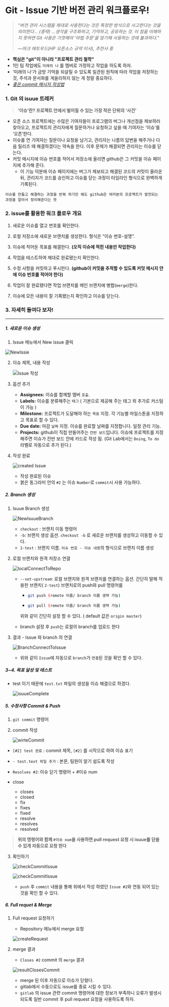 # Git - Issue 기반 버전 관리 워크플로우!

> *“버전 관리 시스템을 제대로 사용한다는 것은 특정한 방식으로 사고한다는 것을 의미한다… (중략) …생각을 구조화하고, 기억하고, 공유하는 것. 이 점을 이해하지 못하면 Git 사용은 기껏해야 ‘마법 주문’을 암기해 사용하는 것에 불과하다.”*
>
> *—마크 애트우드(HP 오픈소스 규약 이사), 추천사 중*



* **핵심은 "git"이 아니라 "프로젝트 관리 철학"**
* 1인 팀 작업에도 `미래의 나` 를 멤버로 가정하고 작업을 하도록 하자.
*  ‘미래의 나’가 금방 기억을 되살릴 수 있도록 일관된 원칙에 따라 작업을 저장하는 것, 주석과 문서화를 게을리하지 않는 게 정말 중요하다.
*  *[좋은 commit 메시지 작성법](https://item4.github.io/2016-11-01/How-to-Write-a-Git-Commit-Message/)*



### 1. Git 의 isuue 트레커

>  **‘이슈’란? 프로젝트 안에서 벌어질 수 있는 가장 작은 단위의 ‘사건’**

* 오픈 소스 프로젝트에는 수많은 기여자들이 프로그램의 버그나 개선점을 제보하러 찾아오고, 프로젝트의 관리자에게 질문하거나 요청하고 싶을 때 기여자는 ‘이슈’를 ‘오픈’한다.
* 이슈를 연 기여자는 질문이나 요청을 남기고, 관리자는 나름의 답변을 해주거나 다음 릴리즈 때 해결하겠다는 약속을 한다. 이후 문제가 해결되면 관리자는 이슈를 닫는다.
* 커밋 메시지에 이슈 번호를 적어서 저장소에 올리면 github은 그 커밋을 이슈 페이지에 추가해 준다.
  * 이 기능 덕분에 이슈 페이지에는 버그가 제보되고 해결된 코드의 커밋이 올라온 뒤, 관리자가 코드를 승인하고 이슈를 닫는 과정이 타임라인 형식으로 완벽하게 기록된다.

```
이슈를 만들고 해결하는 과정을 반복 하기만 해도 github은 여러분의 프로젝트가 발전되는 과정을 알아서 정리해준다는 뜻
```



### 2. issue를 활용한 워크 플로우 개요

1. 새로운 이슈를 열고 번호를 확인한다.

2. 로컬 저장소에 새로운 브랜치를 생성한다. 형식은 “이슈 번호-설명”.
3. 이슈에 적어둔 목표를 해결한다. **(오직 이슈에 적힌 내용만 작업한다)**
4. 작업을 테스트하여 제대로 완료됐는지 확인한다.
5. 수정 사항을 커밋하고 푸시한다. **(github이 커밋을 추적할 수 있도록 커밋 메시지 안에 이슈 번호를 적어야 한다)**
6. 작업이 잘 완료됐다면 작업 브랜치를 메인 브랜치에 병합(`merge`)한다.
7. 이슈에 모든 내용이 잘 기록됐는지 확인하고 이슈를 닫는다.



### 3. 자세히 들여다 보자!

-------------------------------------------------------------

##### 1. 새로운 이슈 생성

1. Issue 메뉴에서 New issue 클릭

![NewIssie](./gitIssueImg/1.jpg)

2. 이슈 제목, 내용 작성

   ![Issue 작성](./gitIssueImg/2.jpg)

   

3. 옵션 추가

   * **Assignees:** 이슈를 함께할 멤버 `호출`.
   * **Labels:** 이슈를 분류해주는 `태그` ( 기본으로 제공해 주는 태그 외 추가로 커스텀이 가능 )
   * **Milestone:** 프로젝트가 도달해야 하는 `목표` 지정. 각 기능별 마일스톤을 지정하고 목표로 할 수 있다.
   * **Due date:** 마감 `날짜` 지정. 이슈를 완료할 날짜를 지정합니다. 일정 관리 기능.
   * **Projects:** github이 직접 만들어주는 `칸반 보드`입니다. 이슈에 프로젝트를 지정해주면 이슈가 칸반 보드 안에 카드로 작성 됨. (Git Lab에서는 `Doing`, `To do` 라벨로 자동으로 추가 된다.)

4. 작성 완료

   ![created Issue](./gitIssueImg/3.jpg)

   * 작성 완료된 이슈
   * 붉은 동그라미 안의 `#2` 는 이슈 `Number`로 `commit`시 사용 가능하다.



##### 2. Branch 생성

1. Isuue Branch 생성

   ![NewIsuueBranch](./gitIssueImg/4.jpg)

   * `checkout` : 브랜치 이동 명령어
   * `-b`: 브랜치 생성 옵션. `checkout -b` 로 새로운 브랜치를 생성하고 이동할 수 있다.
   * `2-test` : 브랜치 이름. `이슈 번호 - 이슈 내용`의 형식으로 브랜치 이름 생성



2. 로컬 브랜치와 원격 저장소 연결

   ![localConnectToRepo](./gitIssueImg/5.jpg)

   * `--set-upstream`: 로컬 브랜치와 원격 브랜치를 연결하는 옵션. 간단히 말해 적용한 브랜치( `2-test`) 브랜치로의 push와 pull 명령어를

     * ```bash
       git push (remote 이름/ branch 이름 생략 가능)
       ```

     * ```bash
       git pull (remote 이름/ branch 이름 생략 가능)
       ```

     위와 같이 간단히 설정 할 수 있다. ( default 값은 `origin master`)
     
   * branch 설정 후 `push`는 로컬의 branch를 업로드 한다



3. 결과 - Issue 와 branch 의 연결

   ![BranchConnectToIssue](./gitIssueImg/13.jpg)

   * 위와 같이 `Issue`에 자동으로 `branch`가 `연결`된 것을 확인 할 수 있다.



##### 3~4. 목표 달성 및 테스트

* test 이기 때문에 `test.txt` 파일의 생성을 이슈 해결으로 하겠다.

  ![isuueComplete](./gitIssueImg/6.jpg)



##### 5. 수정사항 Commit & Push

1. `git commit` 명령어

2. commit 작성

   ![wirteCommit](./gitIssueImg/8.jpg)

* `[#2] test 완료` : commit 제목, `[#2]` 를 시작으로 하여 이슈 표기

* `- test.text 파일 추가` : 본문, 팀원이 알기 쉽도록 작성

* `Resolves #2`: 이슈 닫기 명령어 + #이슈 num 
* close
  * closes
  * closed
  * fix
  * fixes
  * fixed
  * resolve
  * resolves
  * resolved

>  **위의 명령어와 함께 `#이슈 num`을 사용하면 pull request 요청 시 isuue를 닫을 수 있게 자동으로 요청 한다**



3. 확인하기

   ![checkCommitIssue](./gitIssueImg/10.jpg)

   ![checkCommitIssue](./gitIssueImg/11.jpg)

   * `push` 후 `commit` 내용을 통해 위에서 작성 하였던 `Issue #2`와 연동 되어 있는 것을 확인 할 수 있다.



 ##### 6. Full requet & Merge

1. Full request 요청하기

   * Repository 메뉴에서 merge 요청
   
   ![createRequest](./gitIssueImg/9.jpg)
   



2. merge 결과

   * `Closes #2` commit 의 `merge` 결과

   ![resultClosesCommit](./gitIssueImg/14.jpg)

   * merge 된 이후 자동으로 이슈가 닫혔다.
   * gitlab에서 수동으로도 issue를 종료 시킬 수 있다.
   * `gitlab` 의 issue 관련 commit 명령어에 대한 정보가 부족하니 오류가 발생시 되도록 일반 commit 후 pull request 요청을 사용하도록 하자.